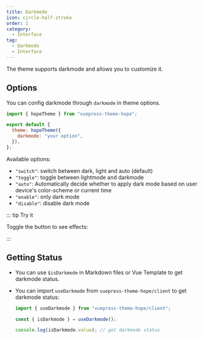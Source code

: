 ```yaml
---
title: Darkmode
icon: circle-half-stroke
order: 1
category:
  - Interface
tag:
  - Darkmode
  - Interface
---
```


The theme supports darkmode and allows you to customize it.

<!-- more -->

## Options

You can config darkmode through `darkmode` in theme options.

```js {5} title=".vuepress/config.js"
import { hopeTheme } from "vuepress-theme-hope";

export default {
  theme: hopeTheme({
    darkmode: "your option",
  }),
};
```

Available options:

- `"switch"`: switch between dark, light and auto (default)
- `"toggle"`: toggle between lightmode and darkmode
- `"auto"`: Automatically decide whether to apply dark mode based on user device's color-scheme or current time
- `"enable"`: only dark mode
- `"disable"`: disable dark mode

::: tip Try it

Toggle the button to see effects: <ColorModeSwitch />

:::

## Getting Status

- You can use `$isDarkmode` in Markdown files or Vue Template to get darkmode status.
- You can import `useDarkmode` from `vuepress-theme-hope/client` to get darkmode status:

  ```ts
  import { useDarkmode } from "vuepress-theme-hope/client";

  const { isDarkmode } = useDarkmode();

  console.log(isDarkmode.value); // get darkmode status
  ```

<script setup lang="ts">
import ColorModeSwitch from "@theme-hope/modules/outlook/components/ColorModeSwitch"
</script>
